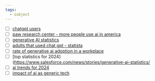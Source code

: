 ```yaml
---
tags:
  - subject
---
```


- [ ] [chatgpt users](https://explodingtopics.com/blog/chatgpt-users#user)
- [ ] [paw research center - more people use ai in america](https://www.pewresearch.org/short-reads/2024/03/26/americans-use-of-chatgpt-is-ticking-up-but-few-trust-its-election-information/)
- [ ] [generative AI statistics](https://hatchworks.com/blog/gen-ai/generative-ai-statistics/)
- [ ] [adults that used chat gpt - statista](https://www.statista.com/statistics/1368579/chatgpt-usage-us/)
- [ ] [rate of generative ai adoption in a workplace](https://www.statista.com/statistics/1361251/generative-ai-adoption-rate-at-work-by-industry-us/)
- [ ] [top statistics for 2024](https://www.salesforce.com/news/stories/generative-ai-statistics/
- [ ] [ai trends for 2024](https://www.nu.edu/blog/ai-statistics-trends/)
- [ ] [impact of ai as generic tech](https://mitsloan.mit.edu/ideas-made-to-matter/impact-generative-ai-a-general-purpose-technology)

